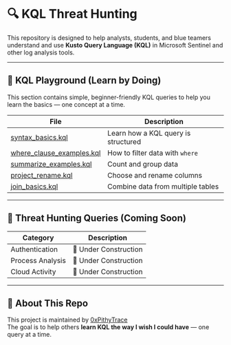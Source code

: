 # 🔍 KQL Threat Hunting

This repository is designed to help analysts, students, and blue teamers understand and use **Kusto Query Language (KQL)** in Microsoft Sentinel and other log analysis tools.

---

## 🧪 KQL Playground (Learn by Doing)

This section contains simple, beginner-friendly KQL queries to help you learn the basics — one concept at a time.

| File | Description |
|------|-------------|
| [syntax_basics.kql](kql-playground/syntax_basics.kql) | Learn how a KQL query is structured |
| [where_clause_examples.kql](kql-playground/where_clause_examples.kql) | How to filter data with `where` |
| [summarize_examples.kql](kql-playground/summarize_examples.kql) | Count and group data |
| [project_rename.kql](kql-playground/project_rename.kql) | Choose and rename columns |
| [join_basics.kql](kql-playground/join_basics.kql) | Combine data from multiple tables |

---

## 🔐 Threat Hunting Queries (Coming Soon)

| Category | Description |
|----------|-------------|
| Authentication | 🚧 Under Construction |
| Process Analysis | 🚧 Under Construction |
| Cloud Activity |  🚧 Under Construction |

---

## 👣 About This Repo

This project is maintained by [0xPithyTrace](https://github.com/0xPithyTrace)  
The goal is to help others **learn KQL the way I wish I could have** — one query at a time.

